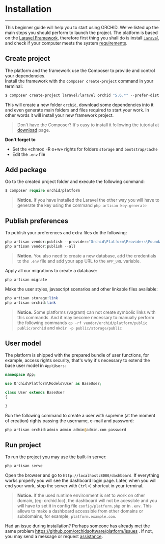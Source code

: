 # Installation
----------

This beginner guide will help you to start using ORCHID. We've listed up the main steps you should perform to launch the project. The platform is based on the [Laravel Framework](http://laravel.com), 
therefore first thing you shall do is install [`Laravel`](http://laravel.com) and check if your computer meets the system [requirements](/en/docs/requirements/).

## Create project

The platform and the framework use the Composer to provide and control your dependencies.   
Install the framework with the `composer create-project` command in your terminal:

```php
$ composer create-project laravel/laravel orchid "5.6.*" --prefer-dist
```

This will create a new folder `orchid`, download some dependencies into it and even generate main folders and files required to start your work. In other words it will install your new framework project.

> Don't have the Composer? It's easy to install it following the tutorial at [download](https://getcomposer.org/download/) page.

**Don't forget to**
- Set the «chmod -R o+w» rights for folders `storage` and `bootstrap/cache`
- Edit the `.env` file


## Add package

Go to the created project folder and execute the following command:
```php
$ composer require orchid/platform
```

> **Notice.** If you have installed the Laravel the other way you will have to generate the key
using the command `php artisan key:generate`

## Publish preferences

To publish your preferences and extra files do the following:
```php
php artisan vendor:publish --provider="Orchid\Platform\Providers\FoundationServiceProvider"
php artisan vendor:publish --all
```


> **Notice.** You also need to create a new database, add the credentials to the `.env` file and add your app URL to the `APP_URL` variable.


Apply all our migrations to create a database:
```php
php artisan migrate
```

Make the user styles, javascript scenarios and other linkable files available:
```php
php artisan storage:link
php artisan orchid:link
```

> **Notice.** Some platforms (vagrant) can not create symbolic links with this commands. And it may become necessary to manually perform the following commands 
`cp -rf vendor/orchid/platform/public public/orchid` and `mkdir -p public/storage/public`

## User model

The platform is shipped with the prepared bundle of user functions, for example, access rights security, that's why
it's necessary to extend the base user model in `App\Users`:

```php
namespace App;

use Orchid\Platform\Models\User as BaseUser;

class User extends BaseUser
{

}

```

Run the following command to create a user with supreme (at the moment of creation) rights passing the username, e-mail and password:
```php
php artisan orchid:admin admin admin@admin.com password
```

## Run project

To run the project you may use the built-in server:
```php
php artisan serve
```

Open the browser and go to `http://localhost:8000/dashboard`. If everything works properly you will see the dashboard login page. Later, when you will end your work, stop the server with `Ctrl+C` shortcut in your terminal.

> **Notice.** If the used runtime environment is set to work on other domain, (eg: orchid.loc),
 the dashboard will not be acessible and you will have to set it in config file `config/platform.php`
 or in `.env`. This allows to make a dashboard accessible from other domains or subdomains, for example, `platform.example.com`.
 
 
Had an issue during installation? Perhaps someone has already met the same problem https://github.com/orchidsoftware/platform/issues . If not, you may send a message or request [assistance](https://github.com/orchidsoftware/platform/issues).


